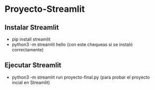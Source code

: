 # Proyecto-Streamlit

## Instalar Streamlit
* pip install streamlit
* python3 -m streamlit hello (con este chequeas si se instaló correctamente)
## Ejecutar Streamlit
* python3 -m streamlit run proyecto-final.py (para probar el proyecto incial en Streamlit)
